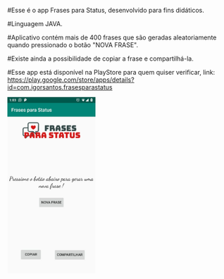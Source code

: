 #Esse é o app Frases para Status, desenvolvido para fins didáticos.

#Linguagem JAVA.

#Aplicativo contém mais de 400 frases que são geradas aleatoriamente quando pressionado o botão "NOVA FRASE".

#Existe ainda a possibilidade de copiar a frase e compartilhá-la.

#Esse app está disponível na PlayStore para quem quiser verificar, link: https://play.google.com/store/apps/details?id=com.igorsantos.frasesparastatus

<img src="Screenshot/screenshot.jpeg" width="200" heidth="300">

